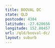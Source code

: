 ```yaml
---
title: BOOVAL DC
state: QLD
postcode: 4304
latitude: -27.620656
longitude: 152.80457
url: /qld/booval-dc/
layout: suburb
---
```

